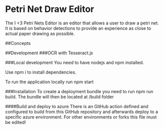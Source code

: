 # Petri Net Draw Editor 
The I <3 Petri Nets Editor is an editor that allows a user to draw a petri net. 
It is based on behavior detections to provide an experience as close to actual paper drawing as possible.

##Concepts

##Development
###OCR with Tesseract.js

###Local development
You need to have nodejs and npm installed. 

Use npm i to install dependencies.

To run the application locally run npm start

###Installation
To create a deployment bundle you need to run npm run build. 
The bundle will then be located at /build folder

####Build and deploy to azure
There is an GitHub action defined and configured to build from this GitHub repository and afterwards deploy to a specific azure environment.
For other environments or forks this file must be edited!
